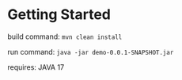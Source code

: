 # Getting Started

build command: `mvn clean install`

run command: `java -jar demo-0.0.1-SNAPSHOT.jar`

requires: JAVA 17